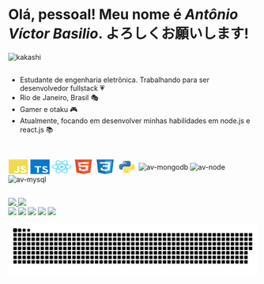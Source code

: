 # Olá, pessoal! Meu nome é *Antônio Víctor Basilio*. よろしくお願いします!
<img align="center" alt="kakashi" height="150" width="250" src="https://s2.qwant.com/thumbr/0x0/7/8/8785f959165c4721cc26e0b1954ce86155b3d4f78e930f838fd895e2790b6c/hi-anime-gif-11.gif?u=https%3A%2F%2Fgifimage.net%2Fwp-content%2Fuploads%2F2017%2F10%2Fhi-anime-gif-11.gif&q=0&b=1&p=0&a=1">

##

- Estudante de engenharia eletrônica. Trabalhando para ser desenvolvedor fullstack 💗
- Rio de Janeiro, Brasil 🎭
- Gamer e otaku 🎮
- Atualmente, focando em desenvolver minhas habilidades em node.js e react.js 📚

##
<div style="display: inline_block"><br>
    <img align="center" alt="av-Js" height="30" width="40" src="https://raw.githubusercontent.com/devicons/devicon/master/icons/javascript/javascript-plain.svg">
    <img align="center" alt="av-Ts" height="30" width="40" src="https://raw.githubusercontent.com/devicons/devicon/master/icons/typescript/typescript-plain.svg">
    <img align="center" alt="av-React" height="30" width="40" src="https://raw.githubusercontent.com/devicons/devicon/master/icons/react/react-original.svg">
    <img align="center" alt="av-HTML" height="30" width="40" src="https://raw.githubusercontent.com/devicons/devicon/master/icons/html5/html5-original.svg">
    <img align="center" alt="av-CSS" height="30" width="40" src="https://raw.githubusercontent.com/devicons/devicon/master/icons/css3/css3-original.svg">
    <img align="center" alt="av-Python" height="30" width="40" src="https://raw.githubusercontent.com/devicons/devicon/master/icons/python/python-original.svg">
    <img align="center" alt="av-mongodb" height="30" width="40" src="https://cdn.jsdelivr.net/gh/devicons/devicon/icons/mongodb/mongodb-original-wordmark.svg">
    <img align="center" alt="av-node" height="30" width="40" src="https://cdn.jsdelivr.net/gh/devicons/devicon/icons/nodejs/nodejs-original-wordmark.svg">
    <img align="center" alt="av-mysql" height="30" width="40" src="https://cdn.jsdelivr.net/gh/devicons/devicon/icons/mysql/mysql-original-wordmark.svg">
  </div>
  
##

<div>
  <a href="https://github.com/Antoniovsb25">
  <img height="180em" src="https://github-readme-stats.vercel.app/api?username=Antoniovsb25&show_icons=true&theme=dracula&include_all_commits=true&count_private=true"/>
  <img height="180em" src="https://github-readme-stats.vercel.app/api/top-langs/?username=Antoniovsb25&layout=compact&langs_count=7&theme=dracula"/>
</div>
  <div>
    <a href="https://www.youtube.com/channel/UCFNtLj9nj9CF5QTPgoZr43g" target="_blank"><img src="https://img.shields.io/badge/YouTube-FF0000?style=for-the-badge&logo=youtube&logoColor=white" target="_blank"></a>
    <a href="https://www.instagram.com/antoniovictor.av/" target="_blank"><img src="https://img.shields.io/badge/-Instagram-%23E4405F?style=for-the-badge&logo=instagram&logoColor=white" target="_blank"></a>
 	  <a href="https://www.twitch.tv/antoniovictor_" target="_blank"><img src="https://img.shields.io/badge/Twitch-9146FF?style=for-the-badge&logo=twitch&logoColor=white" target="_blank"></a> 
    <a href = "mailto:antoniovsb25@gmail.com"><img src="https://img.shields.io/badge/-Gmail-%23333?style=for-the-badge&logo=gmail&logoColor=white" target="_blank"></a>
  <a href="https://www.linkedin.com/in/antonio-victor-basilio/" target="_blank"><img src="https://img.shields.io/badge/-LinkedIn-%230077B5?style=for-the-badge&logo=linkedin&logoColor=white" target="_blank"></a>
  </div>
  
  ![Snake animation](https://github.com/Antoniovsb25/Antoniovsb25/blob/output/github-contribution-grid-snake.svg)
  
  
  
  
  
